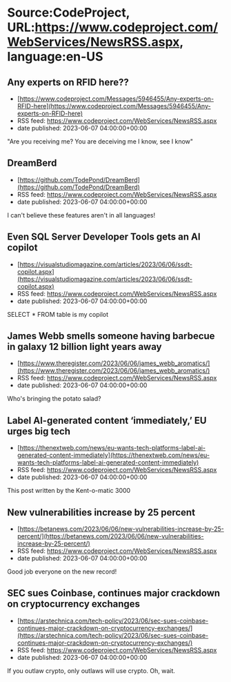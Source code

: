 # Source:CodeProject, URL:https://www.codeproject.com/WebServices/NewsRSS.aspx, language:en-US

## Any experts on RFID here??
 - [https://www.codeproject.com/Messages/5946455/Any-experts-on-RFID-here](https://www.codeproject.com/Messages/5946455/Any-experts-on-RFID-here)
 - RSS feed: https://www.codeproject.com/WebServices/NewsRSS.aspx
 - date published: 2023-06-07 04:00:00+00:00

"Are you receiving me? You are deceiving me I know, see I know"

## DreamBerd
 - [https://github.com/TodePond/DreamBerd](https://github.com/TodePond/DreamBerd)
 - RSS feed: https://www.codeproject.com/WebServices/NewsRSS.aspx
 - date published: 2023-06-07 04:00:00+00:00

I can't believe these features aren't in all languages!

## Even SQL Server Developer Tools gets an AI copilot
 - [https://visualstudiomagazine.com/articles/2023/06/06/ssdt-copilot.aspx](https://visualstudiomagazine.com/articles/2023/06/06/ssdt-copilot.aspx)
 - RSS feed: https://www.codeproject.com/WebServices/NewsRSS.aspx
 - date published: 2023-06-07 04:00:00+00:00

SELECT * FROM table is my copilot

## James Webb smells someone having barbecue in galaxy 12 billion light years away
 - [https://www.theregister.com/2023/06/06/james_webb_aromatics/](https://www.theregister.com/2023/06/06/james_webb_aromatics/)
 - RSS feed: https://www.codeproject.com/WebServices/NewsRSS.aspx
 - date published: 2023-06-07 04:00:00+00:00

Who's bringing the potato salad?

## Label AI-generated content ‘immediately,’ EU urges big tech
 - [https://thenextweb.com/news/eu-wants-tech-platforms-label-ai-generated-content-immediately](https://thenextweb.com/news/eu-wants-tech-platforms-label-ai-generated-content-immediately)
 - RSS feed: https://www.codeproject.com/WebServices/NewsRSS.aspx
 - date published: 2023-06-07 04:00:00+00:00

This post written by the Kent-o-matic 3000

## New vulnerabilities increase by 25 percent
 - [https://betanews.com/2023/06/06/new-vulnerabilities-increase-by-25-percent/](https://betanews.com/2023/06/06/new-vulnerabilities-increase-by-25-percent/)
 - RSS feed: https://www.codeproject.com/WebServices/NewsRSS.aspx
 - date published: 2023-06-07 04:00:00+00:00

Good job everyone on the new record!

## SEC sues Coinbase, continues major crackdown on cryptocurrency exchanges
 - [https://arstechnica.com/tech-policy/2023/06/sec-sues-coinbase-continues-major-crackdown-on-cryptocurrency-exchanges/](https://arstechnica.com/tech-policy/2023/06/sec-sues-coinbase-continues-major-crackdown-on-cryptocurrency-exchanges/)
 - RSS feed: https://www.codeproject.com/WebServices/NewsRSS.aspx
 - date published: 2023-06-07 04:00:00+00:00

If you outlaw crypto, only outlaws will use crypto. Oh, wait.

